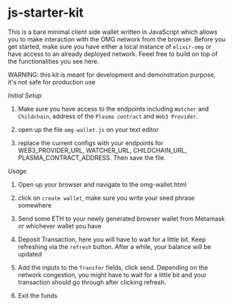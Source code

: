 # js-starter-kit

This is a bare minimal client side wallet written in JavaScript which allows you to make interaction with the OMG network from the browser. Before you get started, make sure you have either a local instance of `elixir-omg` or have access to an already deployed network. Feeel free to build on top of the functionalities you see here.

WARNING: this kit is meant for development and demonstration purpose, it's not safe for production use

_Initial Setup_

1. Make sure you have access to the endpoints including `Watcher` and `Childchain`, address of the `Plasma contract` and `Web3 Provider`. 


2. open up the file `omg-wallet.js` on your text editor

4. replace the current configs with your endpoints for WEB3_PROVIDER_URL, WATCHER_URL, CHILDCHAIN_URL, PLASMA_CONTRACT_ADDRESS. Then save the file.


_Usage_

1. Open up your browser and navigate to the omg-wallet.html

2. click on `create wallet`, make sure you write your seed phrase somewhere

3. Send some ETH to your newly generated browser wallet from Metamask or whichever wallet you have

4. Deposit Transaction, here you will have to wait for a little bit. Keep refreshing via the `refresh` button. After a while, your balance will be updated

5. Add the inputs to the `Transfer` fields, click send. Depending on the network congestion, you might have to wait for a little bit and your transaction should go through after clicking refresh.

6. Exit the funds

